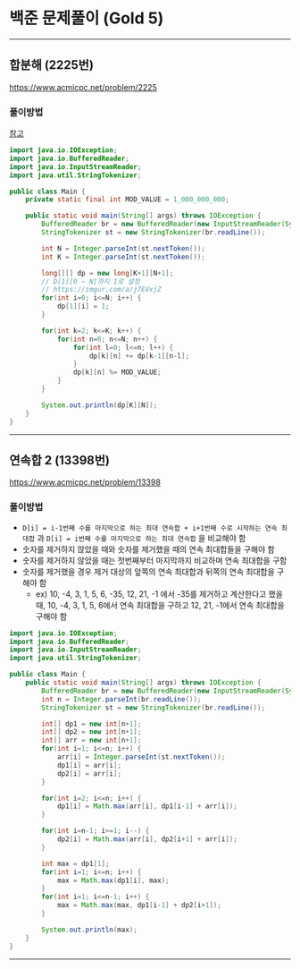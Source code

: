 # 백준 문제풀이 (Gold 5)

---

## 합분해 (2225번)
https://www.acmicpc.net/problem/2225

### 풀이방법
[참고](https://imgur.com/a/j7EVxjZ)

```java
import java.io.IOException;
import java.io.BufferedReader;
import java.io.InputStreamReader;
import java.util.StringTokenizer;

public class Main {
    private static final int MOD_VALUE = 1_000_000_000;

    public static void main(String[] args) throws IOException {
        BufferedReader br = new BufferedReader(new InputStreamReader(System.in));
        StringTokenizer st = new StringTokenizer(br.readLine());

        int N = Integer.parseInt(st.nextToken());
        int K = Integer.parseInt(st.nextToken());

        long[][] dp = new long[K+1][N+1];
        // D[1][0 ~ N]까지 1로 설정
        // https://imgur.com/a/j7EVxjZ
        for(int i=0; i<=N; i++) {
            dp[1][i] = 1;
        }

        for(int k=2; k<=K; k++) {
            for(int n=0; n<=N; n++) {
                for(int l=0; l<=n; l++) {
                    dp[k][n] += dp[k-1][n-l];
                }
                dp[k][n] %= MOD_VALUE;
            }
        }

        System.out.println(dp[K][N]);
    }
}
```
---
## 연속합 2 (13398번)
https://www.acmicpc.net/problem/13398

### 풀이방법
- `D[i] = i-1번째 수를 마지막으로 하는 최대 연속합 + i+1번째 수로 시작하는 연속 최대합` 과
  `D[i] = i번째 수를 마지막으로 하는 최대 연속합` 을 비교해야 함
- 숫자를 제거하지 않았을 때와 숫자를 제거했을 때의 연속 최대합들을 구해야 함
- 숫자를 제거하지 않았을 때는 첫번째부터 마지막까지 비교하며 연속 최대합을 구함
- 숫자를 제거했을 경우 제거 대상의 앞쪽의 연속 최대합과 뒤쪽의 연속 최대합을 구해야 함
  - ex) 10, -4, 3, 1, 5, 6, -35, 12, 21, -1 에서 -35를 제거하고 계산한다고 했을 때, 
    10, -4, 3, 1, 5, 6에서 연속 최대합을 구하고 12, 21, -1에서 연속 최대합을 구해야 함

```java
import java.io.IOException;
import java.io.BufferedReader;
import java.io.InputStreamReader;
import java.util.StringTokenizer;

public class Main {
    public static void main(String[] args) throws IOException {
        BufferedReader br = new BufferedReader(new InputStreamReader(System.in));
        int n = Integer.parseInt(br.readLine());
        StringTokenizer st = new StringTokenizer(br.readLine());

        int[] dp1 = new int[n+1];
        int[] dp2 = new int[n+1];
        int[] arr = new int[n+1];
        for(int i=1; i<=n; i++) {
            arr[i] = Integer.parseInt(st.nextToken());
            dp1[i] = arr[i];
            dp2[i] = arr[i];
        }

        for(int i=2; i<=n; i++) {
            dp1[i] = Math.max(arr[i], dp1[i-1] + arr[i]);
        }

        for(int i=n-1; i>=1; i--) {
            dp2[i] = Math.max(arr[i], dp2[i+1] + arr[i]);
        }

        int max = dp1[1];
        for(int i=1; i<=n; i++) {
            max = Math.max(dp1[i], max);
        }
        for(int i=1; i<=n-1; i++) {
            max = Math.max(max, dp1[i-1] + dp2[i+1]);
        }

        System.out.println(max);
    }
}
```
---

